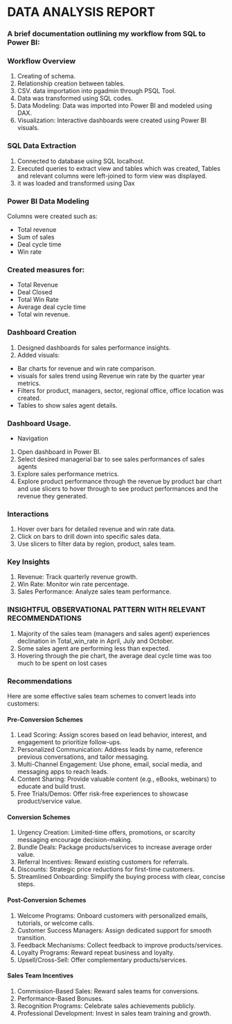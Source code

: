 # DATA ANALYSIS REPORT

### A brief documentation outlining my workflow from SQL to Power BI:

### Workflow Overview
1. Creating of schema.
2. Relationship creation between tables.
3. CSV. data importation into pgadmin through PSQL Tool.
4. Data was transformed using SQL codes.
5. Data Modeling: Data was imported into Power BI and modeled using DAX.
6. Visualization: Interactive dashboards were created using Power BI visuals.

### SQL Data Extraction
1. Connected to database using SQL localhost.
2. Executed queries to extract view and tables which was created, Tables and relevant columns were left-joined to form view was displayed.
3. it was loaded and transformed using Dax
   

### Power BI Data Modeling
Columns were created such as:
   
- Total revenue
- Sum of sales
- Deal cycle time
- Win rate
  


### Created measures for:
- Total Revenue
- Deal Closed
- Total Win Rate
- Average deal cycle time
- Total win revenue.

### Dashboard Creation
1. Designed dashboards for sales performance insights.
2. Added visuals:
- Bar charts for revenue and win rate comparison.
- visuals for sales trend using Revenue win rate by the quarter year metrics.
- Filters for product, managers, sector, regional office, office location was created.
- Tables to show sales agent details.

### Dashboard Usage.
- Navigation
1. Open dashboard in Power BI.
2. Select desired managerial bar to see sales performances of sales agents
3. Explore sales performance metrics.
4. Explore product performance through the revenue by product bar chart and use slicers to hover through to see product performances and the revenue they generated.

### Interactions

1. Hover over bars for detailed revenue and win rate data.
2. Click on bars to drill down into specific sales data.
3. Use slicers to filter data by region, product, sales team.

### Key Insights

1. Revenue: Track quarterly revenue growth.
2. Win Rate: Monitor win rate percentage.
3. Sales Performance: Analyze sales team performance.

### INSIGHTFUL OBSERVATIONAL PATTERN WITH RELEVANT RECOMMENDATIONS
1. Majority of the sales team (managers and sales agent) experiences declination in Total_win_rate in April, July and October.
2. Some sales agent are performing less than expected.
3. Hovering through the pie chart, the average deal cycle time was too much to be spent on lost cases
   
### Recommendations
Here are some effective sales team schemes to convert leads into customers:

#### Pre-Conversion Schemes
1. Lead Scoring: Assign scores based on lead behavior, interest, and engagement to prioritize follow-ups.
2. Personalized Communication: Address leads by name, reference previous conversations, and tailor messaging.
3. Multi-Channel Engagement: Use phone, email, social media, and messaging apps to reach leads.
4. Content Sharing: Provide valuable content (e.g., eBooks, webinars) to educate and build trust.
5. Free Trials/Demos: Offer risk-free experiences to showcase product/service value.

#### Conversion Schemes
1. Urgency Creation: Limited-time offers, promotions, or scarcity messaging encourage decision-making.
2. Bundle Deals: Package products/services to increase average order value.
3. Referral Incentives: Reward existing customers for referrals.
4. Discounts: Strategic price reductions for first-time customers.
5. Streamlined Onboarding: Simplify the buying process with clear, concise steps.

#### Post-Conversion Schemes
1. Welcome Programs: Onboard customers with personalized emails, tutorials, or welcome calls.
2. Customer Success Managers: Assign dedicated support for smooth transition.
3. Feedback Mechanisms: Collect feedback to improve products/services.
4. Loyalty Programs: Reward repeat business and loyalty.
5. Upsell/Cross-Sell: Offer complementary products/services.

#### Sales Team Incentives
1. Commission-Based Sales: Reward sales teams for conversions.
2. Performance-Based Bonuses.
4. Recognition Programs: Celebrate sales achievements publicly.
5. Professional Development: Invest in sales team training and growth.

